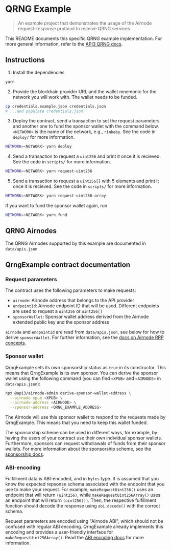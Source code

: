 # QRNG Example

> An example project that demonstrates the usage of the Airnode request–response protocol to receive QRNG services

This README documents this specific QRNG example implementation. For more general information, refer to the
[API3 QRNG docs](https://docs.api3.org/qrng/).

## Instructions

1. Install the dependencies

```sh
yarn
```

2. Provide the blockhain provider URL and the wallet mnemonic for the network you will work with. The wallet needs to be
   funded.

```sh
cp credentials.example.json credentials.json
# ...and populate credentials.json
```

3. Deploy the contract, send a transaction to set the request parameters and another one to fund the sponsor wallet with
   the command below. `<NETWORK>` is the name of the network, e.g., `rinkeby`. See the code in `deploy/` for more
   information.

```sh
NETWORK=<NETWORK> yarn deploy
```

4. Send a transaction to request a `uint256` and print it once it is recieved. See the code in `scripts/` for more
   information.

```sh
NETWORK=<NETWORK> yarn request-uint256
```

5. Send a transaction to request a `uint256[]` with 5 elements and print it once it is recieved. See the code in
   `scripts/` for more information.

```sh
NETWORK=<NETWORK> yarn request-uint256-array
```

If you want to fund the sponsor wallet again, run

```sh
NETWORK=<NETWORK> yarn fund
```

## QRNG Airnodes

The QRNG Airnodes supported by this example are documented in `data/apis.json`.

## QrngExample contract documentation

### Request parameters

The contract uses the following parameters to make requests:

- `airnode`: Airnode address that belongs to the API provider
- `endpointId`: Airnode endpoint ID that will be used. Different endpoints are used to request a `uint256` or
  `uint256[]`
- `sponsorWallet`: Sponsor wallet address derived from the Airnode extended public key and the sponsor address

`airnode` and `endpointId` are read from `data/apis.json`, see below for how to derive `sponsorWallet`. For further
information, see the [docs on Airnode RRP concepts](https://docs.api3.org/airnode/latest/concepts/).

### Sponsor wallet

QrngExample sets its own sponsorship status as `true` in its constructor. This means that QrngExample is its own
sponsor. You can derive the sponsor wallet using the following command (you can find `<XPUB>` and `<AIRNODE>` in
`data/apis.json`):

```sh
npx @api3/airnode-admin derive-sponsor-wallet-address \
  --airnode-xpub <XPUB> \
  --airnode-address <AIRNODE> \
  --sponsor-address <QRNG_EXAMPLE_ADDRESS>
```

The Airnode will use this sponsor wallet to respond to the requests made by QrngExample. This means that you need to
keep this wallet funded.

The sponsorship scheme can be used in different ways, for example, by having the users of your contract use their own
individual sponsor wallets. Furthermore, sponsors can request withdrawals of funds from their sponsor wallets. For more
information about the sponsorship scheme, see the
[sponsorship docs](https://docs.api3.org/airnode/latest/concepts/sponsor.html).

### ABI-encoding

Fulfillment data is ABI-encoded, and in `bytes` type. It is assumed that you know the expected repsonse schema
associated with the endpoint that you use to make your request. For example, `makeRequestUint256()` uses an endpoint
that will return `(uint256)`, while `makeRequestUint256Array()` uses an endpoint that will return `(uint256[])`. Then,
the respective fulfillment function should decode the response using `abi.decode()` with the correct schema.

Request parameters are encoded using "Airnode ABI", which should not be confused with regular ABI encoding. QrngExample
already implements this encoding and provides a user-friendly interface for `makeRequestUint256Array()`. Read the
[ABI encoding docs](https://docs.api3.org/airnode/latest/reference/specifications/airnode-abi-specifications.html) for
more information.
